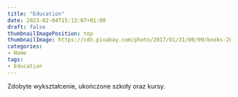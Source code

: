 ```yaml
---
title: "Education"
date: 2023-02-04T15:13:07+01:00
draft: false
thumbnailImagePosition: top
thumbnailImage: https://cdn.pixabay.com/photo/2017/01/31/00/09/books-2022464_1280.png
categories:
- Home
tags:
- Education
---
```



Zdobyte wykształcenie, ukończone szkoły oraz kursy.

<!--more-->